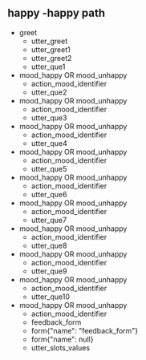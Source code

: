 

## happy -happy path  
             
* greet     
  - utter_greet
  - utter_greet1
  - utter_greet2
  - utter_que1
* mood_happy OR mood_unhappy              
  - action_mood_identifier
  - utter_que2
* mood_happy OR mood_unhappy 
  - action_mood_identifier
  - utter_que3
* mood_happy OR mood_unhappy 
  - action_mood_identifier
  - utter_que4
* mood_happy OR mood_unhappy 
  - action_mood_identifier
  - utter_que5
* mood_happy OR mood_unhappy 
  - action_mood_identifier
  - utter_que6
* mood_happy OR mood_unhappy 
  - action_mood_identifier
  - utter_que7
* mood_happy OR mood_unhappy 
  - action_mood_identifier
  - utter_que8
* mood_happy OR mood_unhappy 
  - action_mood_identifier
  - utter_que9
* mood_happy OR mood_unhappy 
  - action_mood_identifier
  - utter_que10
* mood_happy OR mood_unhappy 
  - action_mood_identifier
  - feedback_form
  - form{"name": "feedback_form"}
  - form{"name": null}
  - utter_slots_values
 
 
  







